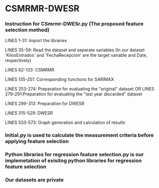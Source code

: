 # CSMRMR-DWESR

### Instruction for CSmrmr-DWESr.py  (The proposed feature selection method)
LINES 1-31: Import the libraries  

LINES 35-59: Read the dataset and separate variables (In our dataset 'KilosEntrados' and 'FechaRecepcion' are the target variable and Date, respectively)

LINES 62-133: CSMRMR

LINES 135-251: Corresponding functions for SARIMAX

LINES 253-274: Preparation for evaluating the "original" dataset  OR  LINES 279-291:Preparation for evaluating the "last year discarded" dataset

LINES 299-313: Preparation for DWESR

LINES 315-529: DWESR

LINES 533-573: Graph generation and calculation of results

### Initial.py is used to calculate the measurement criteria before applying feature selection

### Python libraries for regression feature selection.py is our implemetation of exisitng python libraries for regression feature selection

### Our datasets are private
